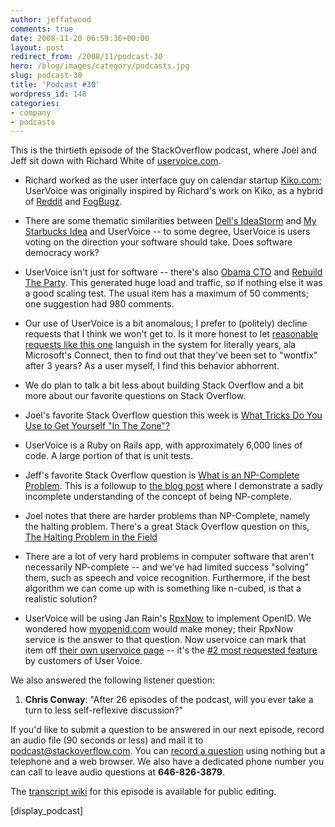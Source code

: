 ```yaml
---
author: jeffatwood
comments: true
date: 2008-11-20 06:59:36+00:00
layout: post
redirect_from: /2008/11/podcast-30
hero: /blog/images/category/podcasts.jpg
slug: podcast-30
title: 'Podcast #30'
wordpress_id: 148
categories:
- company
- podcasts
---
```



This is the thirtieth episode of the StackOverflow podcast, where Joel and Jeff sit down with Richard White of [uservoice.com](http://uservoice.com/).






  * Richard worked as the user interface guy on calendar startup [Kiko.com](http://www.kiko.com/); UserVoice was originally inspired by Richard's work on Kiko, as a hybrid of [Reddit](http://www.reddit.com/) and [FogBugz](http://www.fogcreek.com/FogBugz/).


  * There are some thematic similarities between [Dell's IdeaStorm](http://www.ideastorm.com/) and [My Starbucks Idea](http://mystarbucksidea.force.com/ideaHome) and UserVoice -- to some degree, UserVoice is users voting on the direction your software should take. Does software democracy work?


  * UserVoice isn't just for software -- there's also [Obama CTO](http://obamacto.uservoice.com/) and [Rebuild The Party](http://rebuildtheparty.uservoice.com). This generated huge load and traffic, so if nothing else it was a good scaling test. The usual item has a maximum of 50 comments; one suggestion had 980 comments.


  * Our use of UserVoice is a bit anomalous; I prefer to (politely) decline requests that I think we won't get to. Is it more honest to let [reasonable requests like this one](http://weblogs.asp.net/KDente/archive/2005/03/13/394499.aspx) languish in the system for literally years, ala Microsoft's Connect, then to find out that they've been set to "wontfix" after 3 years? As a user myself, I find this behavior abhorrent.


  * We do plan to talk a bit less about building Stack Overflow and a bit more about our favorite questions on Stack Overflow.


  * Joel's favorite Stack Overflow question this week is [What Tricks Do You Use to Get Yourself "In The Zone"?](http://stackoverflow.com/questions/297037/what-tricks-do-you-use-to-get-yourself-in-the-zone)


  * UserVoice is a Ruby on Rails app, with approximately 6,000 lines of code. A large portion of that is unit tests.  




  * Jeff's favorite Stack Overflow question is [What is an NP-Complete Problem](http://stackoverflow.com/questions/210829/what-is-an-np-complete-problem). This is a followup to [the blog post](http://www.codinghorror.com/blog/archives/001187.html) where I demonstrate a sadly incomplete understanding of the concept of being NP-complete.


  * Joel notes that there are harder problems than NP-Complete, namely the halting problem. There's a great Stack Overflow question on this, [The Halting Problem in the Field](http://stackoverflow.com/questions/235984/the-halting-problem-in-the-field)


  * There are a lot of very hard problems in computer software that aren't necessarily NP-complete -- and we've had limited success "solving" them, such as speech and voice recognition. Furthermore, if the best algorithm we can come up with is something like n-cubed, is that a realistic solution?


  * UserVoice will be using Jan Rain's [RpxNow](https://rpxnow.com/) to implement OpenID. We wondered how [myopenid.com](https://www.myopenid.com/) would make money; their RpxNow service is the answer to that question. Now uservoice can mark that item off [their own uservoice page](http://uservoice.uservoice.com/) -- it's the [#2 most requested feature](http://uservoice.uservoice.com/pages/general/suggestions/55) by customers of User Voice.




We also answered the following listener question:






  1. **Chris Conway**: "After 26 episodes of the podcast, will you ever take a turn to less self-reflexive discussion?"  






If you'd like to submit a question to be answered in our next episode, record an audio file (90 seconds or less) and mail it to [podcast@stackoverflow.com](mailto:podcast@stackoverflow.com). You can [record a question](http://blog.stackoverflow.com/index.php/2008/05/recording-podcast-questions-using-your-telephone/) using nothing but a telephone and a web browser. We also have a dedicated phone number you can call to leave audio questions at **646-826-3879**.






The [transcript wiki](https://stackoverflow.fogbugz.com/default.asp?W25975) for this episode is available for public editing.






[display_podcast]

